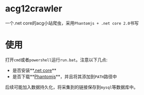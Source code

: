 # acg12crawler
一个.net core的acg小站爬虫，采用```Phantomjs + .net core 2.0```书写

# 使用

打开```cmd```或者```powershell```运行```run.bat```。注意以下几点:

- 是否安装**[.net core](https://www.microsoft.com/net/download/core)**
- 是否下载**[Phantomjs](http://phantomjs.org/)**，并且将其添加到```PATH```路径中

后续可能加入数据持久化，将采集到的链接保存到```mysql```等数据库中。
